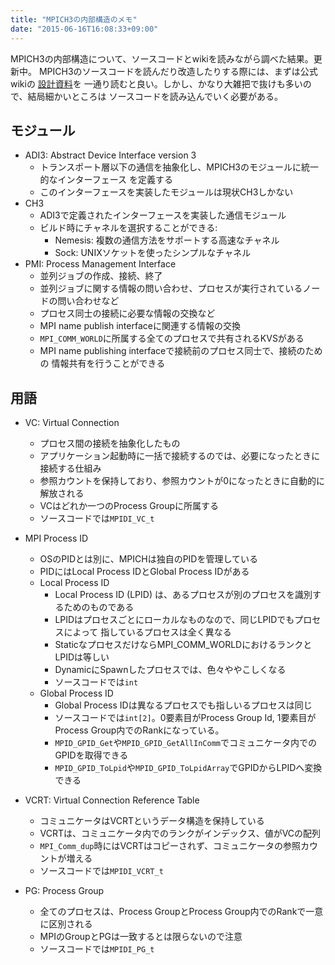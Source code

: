 ```yaml
---
title: "MPICH3の内部構造のメモ"
date: "2015-06-16T16:08:33+09:00"
---
```


MPICH3の内部構造について、ソースコードとwikiを読みながら調べた結果。更新中。
MPICH3のソースコードを読んだり改造したりする際には、まずは公式wikiの
[設計資料](https://wiki.mpich.org/mpich/index.php/Category:Design_Documents)を
一通り読むと良い。しかし、かなり大雑把で抜けも多いので、結局細かいところは
ソースコードを読み込んでいく必要がある。

<!--more-->

## モジュール
- ADI3: Abstract Device Interface version 3
    - トランスポート層以下の通信を抽象化し、MPICH3のモジュールに統一的なインターフェース
        を定義する
    - このインターフェースを実装したモジュールは現状CH3しかない
- CH3
    - ADI3で定義されたインターフェースを実装した通信モジュール
    - ビルド時にチャネルを選択することができる:
        - Nemesis: 複数の通信方法をサポートする高速なチャネル
        - Sock: UNIXソケットを使ったシンプルなチャネル
- PMI: Process Management Interface
    - 並列ジョブの作成、接続、終了
    - 並列ジョブに関する情報の問い合わせ、プロセスが実行されているノードの問い合わせなど
    - プロセス同士の接続に必要な情報の交換など
    - MPI name publish interfaceに関連する情報の交換
    - `MPI_COMM_WORLD`に所属する全てのプロセスで共有されるKVSがある
    - MPI name publishing interfaceで接続前のプロセス同士で、接続のための
        情報共有を行うことができる

## 用語
- VC: Virtual Connection
    - プロセス間の接続を抽象化したもの
    - アプリケーション起動時に一括で接続するのでは、必要になったときに接続する仕組み
    - 参照カウントを保持しており、参照カウントが0になったときに自動的に解放される
    - VCはどれか一つのProcess Groupに所属する
    - ソースコードでは`MPIDI_VC_t`

- MPI Process ID
    - OSのPIDとは別に、MPICHは独自のPIDを管理している
    - PIDにはLocal Process IDとGlobal Process IDがある
    - Local Process ID
        - Local Process ID (LPID) は、あるプロセスが別のプロセスを識別するためのものである
        - LPIDはプロセスごとにローカルなものなので、同じLPIDでもプロセスによって
            指しているプロセスは全く異なる
        - StaticなプロセスだけならMPI_COMM_WORLDにおけるランクとLPIDは等しい
        - DynamicにSpawnしたプロセスでは、色々ややこしくなる
        - ソースコードでは`int`
    - Global Process ID
        - Global Process IDは異なるプロセスでも指しいるプロセスは同じ
        - ソースコードでは`int[2]`。0要素目がProcess Group Id, 1要素目が
            Process Group内でのRankになっている。
        - `MPID_GPID_Get`や`MPID_GPID_GetAllInComm`でコミュニケータ内での
            GPIDを取得できる
        - `MPID_GPID_ToLpid`や`MPID_GPID_ToLpidArray`でGPIDからLPIDへ変換できる

- VCRT: Virtual Connection Reference Table
    - コミュニケータはVCRTというデータ構造を保持している
    - VCRTは、コミュニケータ内でのランクがインデックス、値がVCの配列
    - `MPI_Comm_dup`時にはVCRTはコピーされず、コミュニケータの参照カウントが増える
    - ソースコードでは`MPIDI_VCRT_t`

-  PG: Process Group
    - 全てのプロセスは、Process GroupとProcess Group内でのRankで一意に区別される
    - MPIのGroupとPGは一致するとは限らないので注意
    - ソースコードでは`MPIDI_PG_t`

